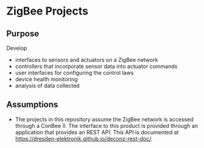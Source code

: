 # ZigBee Projects
## Purpose
Develop 
* interfaces to sensors and actuators on a ZigBee network
* controllers that incorporate sensor data into actuator commands
* user interfaces for configuring the control laws
* device health monitoring
* analysis of data collected

## Assumptions
* The projects in this repository assume the ZigBee network is accessed through a ConBee II.  The interface to this product is provided through an application that provides an REST API.  This API is documented at https://dresden-elektronik.github.io/deconz-rest-doc/.
